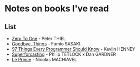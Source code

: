 # Notes on books I've read

## List

* [Zero To One](https://github.com/gmolveau/books/blob/master/zero_to_one.md) - Peter THIEL
* [Goodbye, Things](https://github.com/gmolveau/books/blob/master/goodbye_things.md) - Fumio SASAKI
* [97 Things Every Programmer Should Know](https://github.com/gmolveau/books/blob/master/97_things_every_programmer_should_know.md) - Kevlin HENNEY
* [Superforcasting](https://github.com/gmolveau/books/blob/master/superforcasting.md) - Philip TETLOCK x Dan GARDNER
* [Le Prince](https://github.com/gmolveau/books/blob/master/le_prince.md) - Nicolas MACHIAVEL
